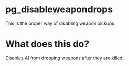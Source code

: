 # pg_disableweapondrops
This is the proper way of disabling weapon pickups.

# What does this do?
Disables AI from dropping weapons after they are killed.
